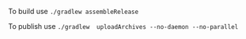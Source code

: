 To build use `./gradlew assembleRelease`

To publish use `./gradlew  uploadArchives --no-daemon --no-parallel`